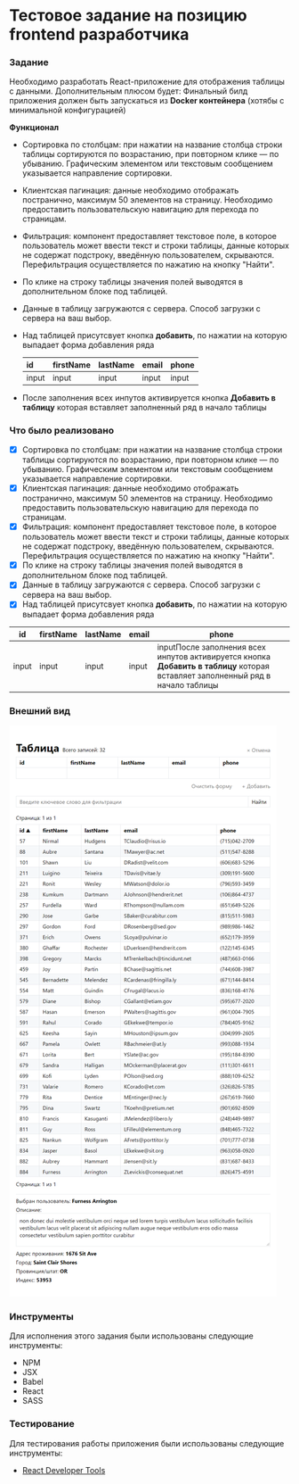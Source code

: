 # Тестовое задание на позицию frontend разработчика

### Задание

Необходимо разработать React-приложение для отображения таблицы с данными. Дополнительным плюсом будет: Финальный билд приложения должен быть запускаться из **Docker контейнера** (хотябы с минимальной конфигурацией)

**Функционал**

- Сортировка по столбцам: при нажатии на название столбца строки таблицы сортируются по возрастанию, при повторном клике — по убыванию. Графическим элементом или текстовым сообщением указывается направление сортировки.

- Клиентская пагинация: данные необходимо отображать постранично, максимум 50 элементов на страницу. Необходимо предоставить пользовательскую навигацию для перехода по страницам.

- Фильтрация: компонент предоставляет текстовое поле, в которое пользователь может ввести текст и строки таблицы, данные которых не содержат подстроку, введённую пользователем, скрываются. Перефильтрация осуществляется по нажатию на кнопку "Найти".

- По клике на строку таблицы значения полей выводятся в дополнительном блоке под таблицей.

- Данные в таблицу загружаются с сервера. Способ загрузки с сервера на ваш выбор.

- Над таблицей присутсвует кнопка **добавить**, по нажатии на которую выпадает форма добавления ряда 

	| id    | firstName | lastName | email | phone |
	| ----- | --------- | -------- | ----- | ----- |
	| input | input     | input    | input | input |

- После заполнения всех инпутов активируется кнопка **Добавить в таблицу** которая вставляет заполненный ряд в начало таблицы

### Что было реализовано

- [x] Сортировка по столбцам: при нажатии на название столбца строки таблицы сортируются по возрастанию, при повторном клике — по убыванию. Графическим элементом или текстовым сообщением указывается направление сортировки.
- [x]  Клиентская пагинация: данные необходимо отображать постранично, максимум 50 элементов на страницу. Необходимо предоставить пользовательскую навигацию для перехода по страницам.
- [x] Фильтрация: компонент предоставляет текстовое поле, в которое пользователь может ввести текст и строки таблицы, данные которых не содержат подстроку, введённую пользователем, скрываются. Перефильтрация осуществляется по нажатию на кнопку "Найти".
- [x] По клике на строку таблицы значения полей выводятся в дополнительном блоке под таблицей.
- [x] Данные в таблицу загружаются с сервера. Способ загрузки с сервера на ваш выбор.
- [x] Над таблицей присутсвует кнопка **добавить**, по нажатии на которую выпадает форма добавления ряда 

| id    | firstName | lastName | email | phone                                                        |
| ----- | --------- | -------- | ----- | ------------------------------------------------------------ |
| input | input     | input    | input | inputПосле заполнения всех инпутов активируется кнопка **Добавить в таблицу** которая вставляет заполненный ряд в начало таблицы |

### Внешний вид

![Screenshot](Screenshot.png)

### Инструменты

Для исполнения этого задания были использованы следующие инструменты:

- NPM
- JSX
- Babel
- React
- SASS

### Тестирование

Для тестирования работы приложения были использованы следующие инструменты:

- [React Developer Tools](https://chrome.google.com/webstore/detail/react-developer-tools/fmkadmapgofadopljbjfkapdkoienihi?hl=ru)